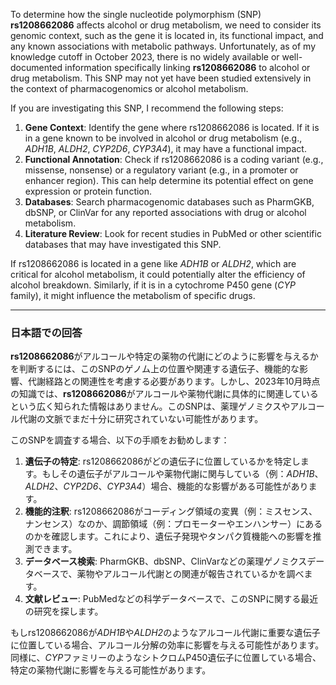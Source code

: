 To determine how the single nucleotide polymorphism (SNP) **rs1208662086** affects alcohol or drug metabolism, we need to consider its genomic context, such as the gene it is located in, its functional impact, and any known associations with metabolic pathways. Unfortunately, as of my knowledge cutoff in October 2023, there is no widely available or well-documented information specifically linking **rs1208662086** to alcohol or drug metabolism. This SNP may not yet have been studied extensively in the context of pharmacogenomics or alcohol metabolism.

If you are investigating this SNP, I recommend the following steps:

1. **Gene Context**: Identify the gene where rs1208662086 is located. If it is in a gene known to be involved in alcohol or drug metabolism (e.g., *ADH1B*, *ALDH2*, *CYP2D6*, *CYP3A4*), it may have a functional impact.
2. **Functional Annotation**: Check if rs1208662086 is a coding variant (e.g., missense, nonsense) or a regulatory variant (e.g., in a promoter or enhancer region). This can help determine its potential effect on gene expression or protein function.
3. **Databases**: Search pharmacogenomic databases such as PharmGKB, dbSNP, or ClinVar for any reported associations with drug or alcohol metabolism.
4. **Literature Review**: Look for recent studies in PubMed or other scientific databases that may have investigated this SNP.

If rs1208662086 is located in a gene like *ADH1B* or *ALDH2*, which are critical for alcohol metabolism, it could potentially alter the efficiency of alcohol breakdown. Similarly, if it is in a cytochrome P450 gene (*CYP* family), it might influence the metabolism of specific drugs.

---

### 日本語での回答

**rs1208662086**がアルコールや特定の薬物の代謝にどのように影響を与えるかを判断するには、このSNPのゲノム上の位置や関連する遺伝子、機能的な影響、代謝経路との関連性を考慮する必要があります。しかし、2023年10月時点の知識では、**rs1208662086**がアルコールや薬物代謝に具体的に関連しているという広く知られた情報はありません。このSNPは、薬理ゲノミクスやアルコール代謝の文脈でまだ十分に研究されていない可能性があります。

このSNPを調査する場合、以下の手順をお勧めします：

1. **遺伝子の特定**: rs1208662086がどの遺伝子に位置しているかを特定します。もしその遺伝子がアルコールや薬物代謝に関与している（例：*ADH1B*、*ALDH2*、*CYP2D6*、*CYP3A4*）場合、機能的な影響がある可能性があります。
2. **機能的注釈**: rs1208662086がコーディング領域の変異（例：ミスセンス、ナンセンス）なのか、調節領域（例：プロモーターやエンハンサー）にあるのかを確認します。これにより、遺伝子発現やタンパク質機能への影響を推測できます。
3. **データベース検索**: PharmGKB、dbSNP、ClinVarなどの薬理ゲノミクスデータベースで、薬物やアルコール代謝との関連が報告されているかを調べます。
4. **文献レビュー**: PubMedなどの科学データベースで、このSNPに関する最近の研究を探します。

もしrs1208662086が*ADH1B*や*ALDH2*のようなアルコール代謝に重要な遺伝子に位置している場合、アルコール分解の効率に影響を与える可能性があります。同様に、*CYP*ファミリーのようなシトクロムP450遺伝子に位置している場合、特定の薬物代謝に影響を与える可能性があります。

